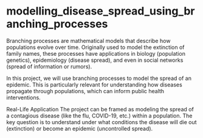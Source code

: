 # modelling_disease_spread_using_branching_processes
Branching processes are mathematical models that describe how populations evolve over time.
Originally used to model the extinction of family names, these processes have applications in biology (population genetics), epidemiology (disease spread), and even in social networks (spread of information or rumors).

In this project, we will use branching processes to model the spread of an epidemic. 
This is particularly relevant for understanding how diseases propagate through populations, which can inform public health interventions.

Real-Life Application
The project can be framed as modeling the spread of a contagious disease (like the flu, COVID-19, etc.) within a population. 
The key question is to understand under what conditions the disease will die out (extinction) or become an epidemic (uncontrolled spread).
